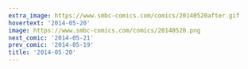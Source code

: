 ```yaml
---
extra_image: https://www.smbc-comics.com/comics/20140520after.gif
hovertext: '2014-05-20'
image: https://www.smbc-comics.com/comics/20140520.png
next_comic: '2014-05-21'
prev_comic: '2014-05-19'
title: '2014-05-20'
---
```


